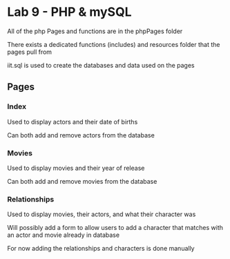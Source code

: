 # Lab 9 - PHP & mySQL

All of the php Pages and functions are in the phpPages folder

There exists a dedicated functions (includes) and resources folder that the pages pull from

iit.sql is used to create the databases and data used on the pages

## Pages

### Index
Used to display actors and their date of births

Can both add and remove actors from the database

### Movies
Used to display movies and their year of release

Can both add and remove movies from the database

### Relationships
Used to display movies, their actors, and what their character was

Will possibly add a form to allow users to add a character that matches with an actor and movie already in database

For now adding the relationships and characters is done manually